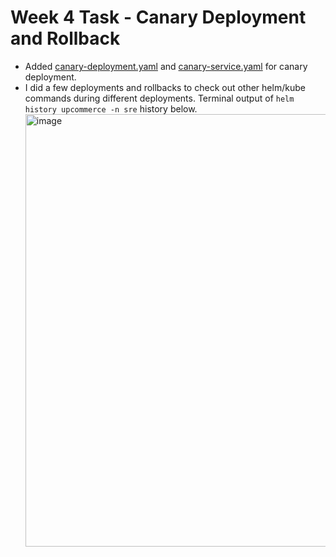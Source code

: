 # Week 4 Task - Canary Deployment and Rollback
* Added [canary-deployment.yaml](https://github.com/j-Edge/sre-week-four/blob/main/upcommerce/templates/canary-deployment.yaml) and  [canary-service.yaml](https://github.com/j-Edge/sre-week-four/blob/main/upcommerce/templates/canary-service.yaml) for canary deployment.
* I did a few deployments and rollbacks to check out other helm/kube commands during different deployments. Terminal output of `helm history upcommerce -n sre` history below. <br><img width="692" alt="image" src="https://github.com/j-Edge/sre-week-four/assets/13790603/e5e7131b-9162-4b8c-980d-fd03eb56aeec">
